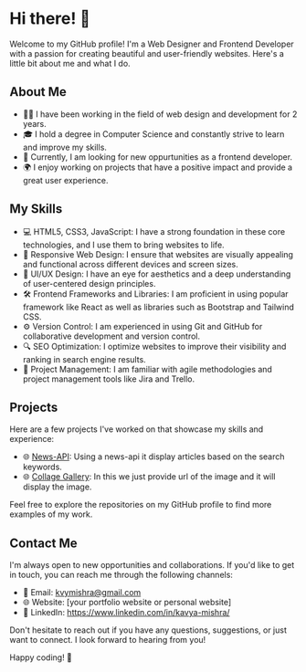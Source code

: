 # Hi there! 👋

Welcome to my GitHub profile! I'm a Web Designer and Frontend Developer with a passion for creating beautiful and user-friendly websites. Here's a little bit about me and what I do.

## About Me

- 👩‍💻 I have been working in the field of web design and development for 2 years.
- 🎓 I hold a degree in  Computer Science and constantly strive to learn and improve my skills.
- 💼 Currently, I am looking for new oppurtunities as a frontend developer.
- 🌍 I enjoy working on projects that have a positive impact and provide a great user experience.

## My Skills

- 💻 HTML5, CSS3, JavaScript: I have a strong foundation in these core technologies, and I use them to bring websites to life.
- 🎨 Responsive Web Design: I ensure that websites are visually appealing and functional across different devices and screen sizes.
- 🎉 UI/UX Design: I have an eye for aesthetics and a deep understanding of user-centered design principles.
- 🛠️ Frontend Frameworks and Libraries: I am proficient in using popular framework like React as well as libraries such as Bootstrap and Tailwind CSS.
- ⚙️ Version Control: I am experienced in using Git and GitHub for collaborative development and version control.
- 🔍 SEO Optimization: I optimize websites to improve their visibility and ranking in search engine results.
- 💼 Project Management: I am familiar with agile methodologies and project management tools like Jira and Trello.

## Projects

Here are a few projects I've worked on that showcase my skills and experience:

- 🌐 [News-API](https://github.com/kavyamishra/news-api): Using a news-api it display articles based on the search keywords.
- 🌐 [Collage Gallery](https://github.com/kavyamishra/picture-collage): In this we just provide url of the image and it will display the image.

Feel free to explore the repositories on my GitHub profile to find more examples of my work.

## Contact Me

I'm always open to new opportunities and collaborations. If you'd like to get in touch, you can reach me through the following channels:

- 📧 Email: kvymishra@gmail.com
- 🌐 Website: [your portfolio website or personal website]
- 💼 LinkedIn: https://www.linkedin.com/in/kavya-mishra/

Don't hesitate to reach out if you have any questions, suggestions, or just want to connect. I look forward to hearing from you!

Happy coding! 🚀
